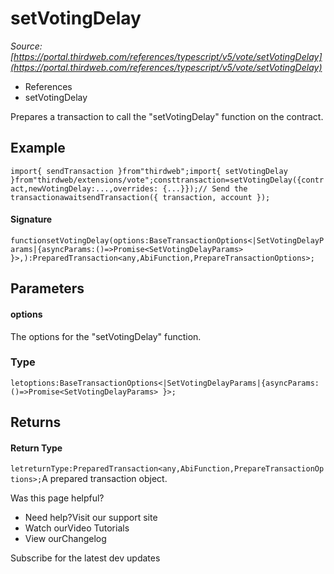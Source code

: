 # setVotingDelay

*Source: [https://portal.thirdweb.com/references/typescript/v5/vote/setVotingDelay](https://portal.thirdweb.com/references/typescript/v5/vote/setVotingDelay)*

* References
* setVotingDelay

Prepares a transaction to call the "setVotingDelay" function on the contract.

## Example

`import{ sendTransaction }from"thirdweb";import{ setVotingDelay }from"thirdweb/extensions/vote";consttransaction=setVotingDelay({contract,newVotingDelay:...,overrides: {...}});// Send the transactionawaitsendTransaction({ transaction, account });`
#### Signature

`functionsetVotingDelay(options:BaseTransactionOptions<|SetVotingDelayParams|{asyncParams:()=>Promise<SetVotingDelayParams> }>,):PreparedTransaction<any,AbiFunction,PrepareTransactionOptions>;`
## Parameters

#### options

The options for the "setVotingDelay" function.

### Type

`letoptions:BaseTransactionOptions<|SetVotingDelayParams|{asyncParams:()=>Promise<SetVotingDelayParams> }>;`
## Returns

#### Return Type

`letreturnType:PreparedTransaction<any,AbiFunction,PrepareTransactionOptions>;`A prepared transaction object.

Was this page helpful?

* Need help?Visit our support site
* Watch ourVideo Tutorials
* View ourChangelog

Subscribe for the latest dev updates

